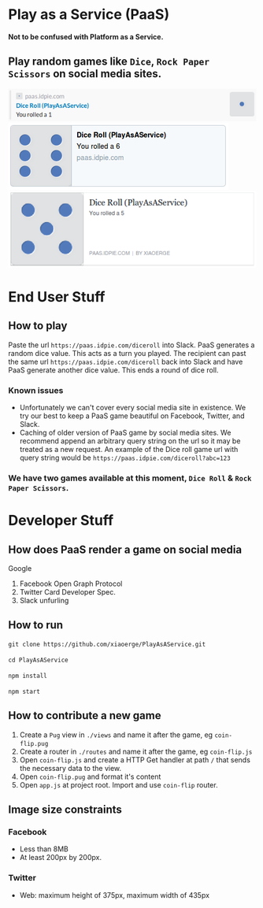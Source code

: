 # Play as a Service (PaaS)
#### Not to be confused with Platform as a Service.

## Play random games like `Dice`, `Rock Paper Scissors` on social media sites.
 
![Slack](https://raw.githubusercontent.com/xiaoerge/PlayAsAService/master/screenshot/paas_dice_roll_slack.png)
![Twitter](https://raw.githubusercontent.com/xiaoerge/PlayAsAService/master/screenshot/paas_dice_roll_twitter.png)
![Facebook](https://raw.githubusercontent.com/xiaoerge/PlayAsAService/master/screenshot/paas_dice_roll_facebook.png)

# End User Stuff
## How to play

Paste the url `https://paas.idpie.com/diceroll` into Slack. PaaS generates a random dice value. 
This acts as a turn you played. The recipient can past the same url `https://paas.idpie.com/diceroll` back into Slack
and have PaaS generate another dice value. This ends a round of dice roll. 

### Known issues
- Unfortunately we can't cover every social media site in existence. 
We try our best to keep a PaaS game beautiful on Facebook, Twitter, and Slack.
- Caching of older version of PaaS game by social media sites. 
We recommend append an arbitrary query string on the url so it may be treated as a new request. 
An example of the Dice roll game url with query string would be `https://paas.idpie.com/diceroll?abc=123`

### We have two games available at this moment, `Dice Roll` & `Rock Paper Scissors`.


# Developer Stuff 

## How does PaaS render a game on social media

Google 

1. Facebook Open Graph Protocol 
2. Twitter Card Developer Spec.
3. Slack unfurling

## How to run
```
git clone https://github.com/xiaoerge/PlayAsAService.git

cd PlayAsAService

npm install

npm start
```

## How to contribute a new game
1. Create a `Pug` view in `./views` and name it after the game, eg `coin-flip.pug`
2. Create a router in `./routes` and name it after the game, eg `coin-flip.js`
3. Open `coin-flip.js` and create a HTTP Get handler at path `/` that sends the necessary data to the view.
4. Open `coin-flip.pug` and format it's content
5. Open `app.js` at project root. Import and use `coin-flip` router.

## Image size constraints

### Facebook
* Less than 8MB
* At least 200px by 200px.

### Twitter
* Web: maximum height of 375px, maximum width of 435px
